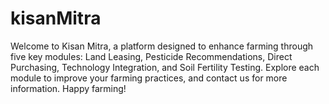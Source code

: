 # kisanMitra
Welcome to Kisan Mitra, a platform designed to enhance farming through five key modules: Land Leasing, Pesticide Recommendations, Direct Purchasing, Technology Integration, and Soil Fertility Testing. Explore each module to improve your farming practices, and contact us for more information. Happy farming!

